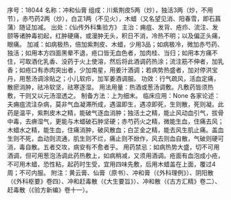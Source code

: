 序号：18044
名称：冲和仙膏
组成：川紫荆皮5两（炒），独活3两（炒，不用节），赤芍药2两（炒），白芷1两（不见火），木蜡（又名望见消、阳春雪，即石菖蒲）随证加减。
出处：《仙传外科集验方》
主治：痈疽、发背、疮疖、流注、发颐等诸肿毒初起，红肿硬痛，或漫肿无头，积日不消，冷热不明；以及偏正头痛，眼痛。
加减：如病极热，倍加紫荆皮、木蜡，少用3品；如病极冷，微加赤芍药、独活；如用本方四面黑晕不退，疮口皆无血色者，加肉桂、当归；如用本方痛不住，可取酒化乳香、没药于火上使溶，然后将此酒调药热涂；流注筋不伸者，加乳香；如疮口有赤肉突出者，少加南星，用姜汁酒调；若病势热盛者，加对停洪宝丹，用葱汤调涂贴之；小儿软疖，加军姜酒调服。
功效：行气疏风，活血定痛，散瘀消肿，祛冷软坚，祛寒逐湿。
用法用量：热酒或葱汤调敷。凡敷药皆须热敷，干则又以元汤湿透之。
制备方法：上为细末。
临床应用：None
各家论述：夫痈疽流注杂病，莫非气血凝滞所成，遇温即生，遇凉即死，生则散，死则凝。此药是温平，紫荆皮木之精，能破气逐血消肿；独活土之精，能止风动血引气，拔骨中毒，去痹湿气，更能与木蜡破石肿坚硬；赤芍药火之精，微能生血，住痛去风；木蜡水之精，能生血，住痛消肿，破风散血；白芷金之精，能去风生肌止痛。盖血生则不死，血动则流通，肌生则不烂，痛止则不焮作，风去则血自散，气破则硬可消，毒自散。五者交攻，病安有不愈者乎。
用药禁忌：如病热势大盛，切不可用酒调，但可用葱泡汤调此药热敷上，如病稍减，又须用酒调。疮面有血泡成小疮，不可用木蜡，恐性粘，起药时生受，宜用四味先敷，后用木蜡盖在上面，覆过4周；不可内服。
附注：黄云膏、仙膏（原书）、冲和膏（《外科理例》）、阴阳散（《外科枢要》卷四）、冲和赶毒散（《大生要旨》）、冲和散（《古方汇精》卷二）、赶毒散（《验方新编》卷十一）。

